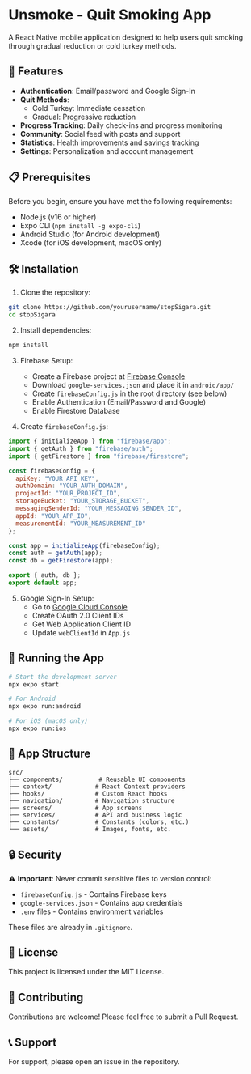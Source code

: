 # Unsmoke - Quit Smoking App

A React Native mobile application designed to help users quit smoking through gradual reduction or cold turkey methods.

## 🚀 Features

- **Authentication**: Email/password and Google Sign-In
- **Quit Methods**: 
  - Cold Turkey: Immediate cessation
  - Gradual: Progressive reduction
- **Progress Tracking**: Daily check-ins and progress monitoring
- **Community**: Social feed with posts and support
- **Statistics**: Health improvements and savings tracking
- **Settings**: Personalization and account management

## 📋 Prerequisites

Before you begin, ensure you have met the following requirements:

- Node.js (v16 or higher)
- Expo CLI (`npm install -g expo-cli`)
- Android Studio (for Android development)
- Xcode (for iOS development, macOS only)

## 🛠️ Installation

1. Clone the repository:
```bash
git clone https://github.com/yourusername/stopSigara.git
cd stopSigara
```

2. Install dependencies:
```bash
npm install
```

3. Firebase Setup:
   - Create a Firebase project at [Firebase Console](https://console.firebase.google.com/)
   - Download `google-services.json` and place it in `android/app/`
   - Create `firebaseConfig.js` in the root directory (see below)
   - Enable Authentication (Email/Password and Google)
   - Enable Firestore Database

4. Create `firebaseConfig.js`:
```javascript
import { initializeApp } from "firebase/app";
import { getAuth } from "firebase/auth";
import { getFirestore } from "firebase/firestore";

const firebaseConfig = {
  apiKey: "YOUR_API_KEY",
  authDomain: "YOUR_AUTH_DOMAIN",
  projectId: "YOUR_PROJECT_ID",
  storageBucket: "YOUR_STORAGE_BUCKET",
  messagingSenderId: "YOUR_MESSAGING_SENDER_ID",
  appId: "YOUR_APP_ID",
  measurementId: "YOUR_MEASUREMENT_ID"
};

const app = initializeApp(firebaseConfig);
const auth = getAuth(app);
const db = getFirestore(app);

export { auth, db };
export default app;
```

5. Google Sign-In Setup:
   - Go to [Google Cloud Console](https://console.cloud.google.com/)
   - Create OAuth 2.0 Client IDs
   - Get Web Application Client ID
   - Update `webClientId` in `App.js`

## 🏃 Running the App

```bash
# Start the development server
npx expo start

# For Android
npx expo run:android

# For iOS (macOS only)
npx expo run:ios
```

## 📱 App Structure

```
src/
├── components/          # Reusable UI components
├── context/            # React Context providers
├── hooks/              # Custom React hooks
├── navigation/         # Navigation structure
├── screens/            # App screens
├── services/           # API and business logic
├── constants/          # Constants (colors, etc.)
└── assets/             # Images, fonts, etc.
```

## 🔒 Security

⚠️ **Important**: Never commit sensitive files to version control:
- `firebaseConfig.js` - Contains Firebase keys
- `google-services.json` - Contains app credentials
- `.env` files - Contains environment variables

These files are already in `.gitignore`.

## 📄 License

This project is licensed under the MIT License.

## 🤝 Contributing

Contributions are welcome! Please feel free to submit a Pull Request.

## 📞 Support

For support, please open an issue in the repository.
